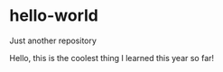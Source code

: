# hello-world
Just another repository

Hello, this is the coolest thing I learned this year so far!
